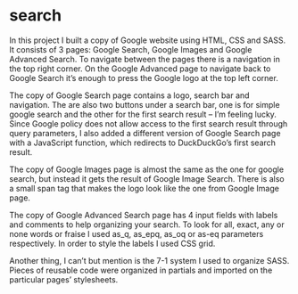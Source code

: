 # search
In this project I built a copy of Google website using HTML, CSS and SASS. It consists of 3 pages: Google Search, Google Images and Google Advanced Search. To navigate between the pages there is a navigation in the top right corner. On the Google Advanced page to navigate back to Google Search it’s enough to press the Google logo at the top left corner. 

The copy of Google Search page contains a logo, search bar and navigation. The are also two buttons under a search bar, one is for simple google search and the other for the first search result – I’m feeling lucky. Since Google policy does not allow access to the first search result through query parameters, I also added a different version of Google Search page with a JavaScript function, which redirects to DuckDuckGo’s first search result. 

The copy of Google Images page is almost the same as the one for google search, but instead it gets the result of Google Image Search. There is also a small span tag that makes the logo look like the one from Google Image page.

The copy of Google Advanced Search page has 4 input fields with labels and comments to help organizing your search. To look for all, exact, any or none words or fraise I used as_q, as_epq, as_oq or as-eq parameters respectively. In order to style the labels I used CSS grid. 

Another thing, I can’t but mention is the 7-1 system I used to organize SASS. Pieces of reusable code were organized in partials and imported on the particular pages’ stylesheets. 
